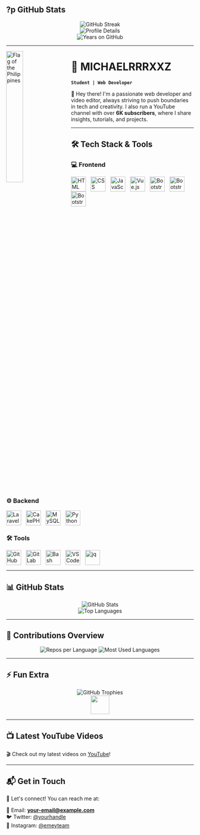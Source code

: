 

## ?p GitHub Stats  
<p align="center">
  <img src="https://github-readme-streak-stats.herokuapp.com/?user=MICHAELRRRXXZ&theme=tokyonight" alt="GitHub Streak" />
  <br/>
  <img src="https://github-profile-summary-cards.vercel.app/api/cards/profile-details?username=MICHAELRRRXXZ&theme=tokyonight" alt="Profile Details" />
  <br/>
  <img src="https://badges.pufler.dev/years/MICHAELRRRXXZ?style=for-the-badge&color=red&label=Joined%20GitHub" alt="Years on GitHub" />
</p>

---

<img align="left" alt="Flag of the Philippines" width="30%" style="padding-right:20px;" src="https://upload.wikimedia.org/wikipedia/commons/9/99/Flag_of_the_Philippines.svg">  

# 🚀 MICHAELRRRXXZ

**`Student | Web Developer`**  

👋 Hey there! I'm a passionate web developer and video editor, always striving to push boundaries in tech and creativity. I also run a YouTube channel with over **6K subscribers**, where I share insights, tutorials, and projects.  

---

## 🛠️ Tech Stack & Tools  

### 💻 Frontend  
<img align="left" alt="HTML" width="40px" style="padding-right:10px;" src="https://cdn.jsdelivr.net/gh/devicons/devicon/icons/html5/html5-plain.svg" />  
<img align="left" alt="CSS" width="40px" style="padding-right:10px;" src="https://cdn.jsdelivr.net/gh/devicons/devicon/icons/css3/css3-plain.svg" />  
<img align="left" alt="JavaScript" width="40px" style="padding-right:10px;" src="https://cdn.jsdelivr.net/gh/devicons/devicon/icons/javascript/javascript-plain.svg" />  
<img align="left" alt="Vue.js" width="40px" style="padding-right:10px;" src="https://cdn.jsdelivr.net/gh/devicons/devicon/icons/vuejs/vuejs-original.svg" />  
<img align="left" alt="Bootstrap" width="40px" style="padding-right:10px;" src="https://cdn.jsdelivr.net/gh/devicons/devicon/icons/bootstrap/bootstrap-plain.svg" />  
<img align="left" alt="Bootstrap" width="40px" style="padding-right:10px;"  src="https://cdn.jsdelivr.net/gh/devicons/devicon@latest/icons/tailwindcss/tailwindcss-original.svg" />
<img align="left" alt="Bootstrap" width="40px" style="padding-right:10px;"  src="https://cdn.jsdelivr.net/gh/devicons/devicon@latest/icons/jquery/jquery-plain-wordmark.svg" />
          
<br clear="left"/>

### ⚙️ Backend  
<img align="left" alt="Laravel" width="40px" style="padding-right:10px;" src="https://cdn.jsdelivr.net/gh/devicons/devicon/icons/laravel/laravel-original.svg" />  
<img align="left" alt="CakePHP" width="40px" style="padding-right:10px;" src="https://cdn.jsdelivr.net/gh/devicons/devicon/icons/cakephp/cakephp-original-wordmark.svg" />  
<img align="left" alt="MySQL" width="40px" style="padding-right:10px;" src="https://cdn.jsdelivr.net/gh/devicons/devicon/icons/mysql/mysql-original-wordmark.svg" />  
<img align="left" alt="Python" width="40px" style="padding-right:10px;" src="https://cdn.jsdelivr.net/gh/devicons/devicon/icons/python/python-plain.svg" />  
<br clear="left"/>

### 🛠️ Tools  
<img align="left" alt="GitHub" width="40px" style="padding-right:10px;" src="https://cdn.jsdelivr.net/gh/devicons/devicon/icons/github/github-original.svg" />  
<img align="left" alt="GitLab" width="40px" style="padding-right:10px;" src="https://cdn.jsdelivr.net/gh/devicons/devicon/icons/gitlab/gitlab-original.svg" />  
<img align="left" alt="Bash" width="40px" style="padding-right:10px;" src="https://cdn.jsdelivr.net/gh/devicons/devicon/icons/bash/bash-original.svg" />  
<img align="left" alt="VS Code" width="40px" style="padding-right:10px;" src="https://cdn.jsdelivr.net/gh/devicons/devicon/icons/vscode/vscode-original.svg" />  
<img align="left" alt="jq" width="40px" style="padding-right:10px;" src="https://upload.wikimedia.org/wikipedia/commons/1/1b/Jq_logo.svg" />  
<br clear="left"/>

---

## 📊 GitHub Stats  
<p align="center">
  <img src="https://github-readme-stats.vercel.app/api?username=MICHAELRRRXXZ&show_icons=true&theme=tokyonight" alt="GitHub Stats" />
  <br/>
  <img src="https://github-readme-stats.vercel.app/api/top-langs/?username=MICHAELRRRXXZ&layout=compact&theme=tokyonight" alt="Top Languages" />
</p>

---



## 🚀 Contributions Overview  
<p align="center">
  <img src="https://github-profile-summary-cards.vercel.app/api/cards/repos-per-language?username=MICHAELRRRXXZ&theme=tokyonight" alt="Repos per Language" />
  <img src="https://github-profile-summary-cards.vercel.app/api/cards/most-commit-language?username=MICHAELRRRXXZ&theme=tokyonight" alt="Most Used Languages" />
</p>

---

## ⚡ Fun Extra  
<p align="center">
  <img src="https://github-profile-trophy.vercel.app/?username=MICHAELRRRXXZ&theme=tokyonight" alt="GitHub Trophies" />
  <br/>
  <img src="https://media.giphy.com/media/hvRJCLFzcasrR4ia7z/giphy.gif" width="50" />
</p>

---

## 📺 Latest YouTube Videos  
🎬 Check out my latest videos on [YouTube](https://www.youtube.com/channel/YOUR_CHANNEL_LINK_HERE)!

---

## 📬 Get in Touch  
💼 Let's connect! You can reach me at:  

📧 Email: **your-email@example.com**  
🐦 Twitter: [@yourhandle](https://twitter.com/yourhandle)  
📸 Instagram: [@emeyteam](https://instagram.com/emeyteam)  
